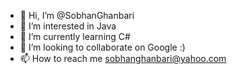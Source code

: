 - 👋 Hi, I’m @SobhanGhanbari
- 👀 I’m interested in Java
- 🌱 I’m currently learning C#
- 💞️ I’m looking to collaborate on Google :)
- 📫 How to reach me sobhanghanbari@yahoo.com

<!---
SobhanGhanbari/SobhanGhanbari is a ✨ special ✨ repository because its `README.md` (this file) appears on your GitHub profile.
You can click the Preview link to take a look at your changes.
--->
